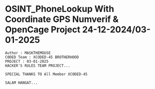 # OSINT_PhoneLookup With Coordinate GPS Numverif & OpenCage Project 24-12-2024/03-01-2025

```
Author : MASKTHEMOUSE
C0DED Team : XCODED-45 BROTHERHOOD
PROJECT : 03-01-2025
HACKER'S RULES TEAM PROJECT...

SPECIAL THANKS TO All Member XCODED-45

SALAM HANGAT...
```

